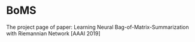 # BoMS
The project page of paper: Learning Neural Bag-of-Matrix-Summarization with Riemannian Network [AAAI 2019]

